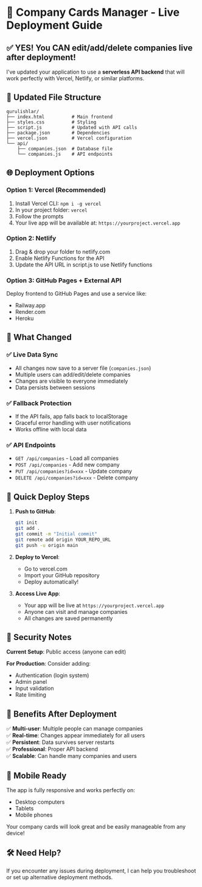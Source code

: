 # 🚀 Company Cards Manager - Live Deployment Guide

## ✅ **YES! You CAN edit/add/delete companies live after deployment!**

I've updated your application to use a **serverless API backend** that will work perfectly with Vercel, Netlify, or similar platforms.

## 📁 Updated File Structure
```
qurulishlar/
├── index.html          # Main frontend
├── styles.css          # Styling
├── script.js           # Updated with API calls
├── package.json        # Dependencies
├── vercel.json         # Vercel configuration
└── api/
    ├── companies.json  # Database file
    └── companies.js    # API endpoints
```

## 🌐 Deployment Options

### Option 1: **Vercel (Recommended)**
1. Install Vercel CLI: `npm i -g vercel`
2. In your project folder: `vercel`
3. Follow the prompts
4. Your live app will be available at: `https://yourproject.vercel.app`

### Option 2: **Netlify**
1. Drag & drop your folder to netlify.com
2. Enable Netlify Functions for the API
3. Update the API URL in script.js to use Netlify functions

### Option 3: **GitHub Pages + External API**
Deploy frontend to GitHub Pages and use a service like:
- Railway.app
- Render.com
- Heroku

## 🔧 What Changed

### ✅ **Live Data Sync**
- All changes now save to a server file (`companies.json`)
- Multiple users can add/edit/delete companies
- Changes are visible to everyone immediately
- Data persists between sessions

### ✅ **Fallback Protection**
- If the API fails, app falls back to localStorage
- Graceful error handling with user notifications
- Works offline with local data

### ✅ **API Endpoints**
- `GET /api/companies` - Load all companies
- `POST /api/companies` - Add new company
- `PUT /api/companies?id=xxx` - Update company
- `DELETE /api/companies?id=xxx` - Delete company

## 🚀 Quick Deploy Steps

1. **Push to GitHub**:
   ```bash
   git init
   git add .
   git commit -m "Initial commit"
   git remote add origin YOUR_REPO_URL
   git push -u origin main
   ```

2. **Deploy to Vercel**:
   - Go to vercel.com
   - Import your GitHub repository
   - Deploy automatically!

3. **Access Live App**:
   - Your app will be live at `https://yourproject.vercel.app`
   - Anyone can visit and manage companies
   - All changes are saved permanently

## 🔐 Security Notes

**Current Setup**: Public access (anyone can edit)

**For Production**: Consider adding:
- Authentication (login system)
- Admin panel
- Input validation
- Rate limiting

## 🎯 Benefits After Deployment

✅ **Multi-user**: Multiple people can manage companies  
✅ **Real-time**: Changes appear immediately for all users  
✅ **Persistent**: Data survives server restarts  
✅ **Professional**: Proper API backend  
✅ **Scalable**: Can handle many companies and users  

## 📱 Mobile Ready
The app is fully responsive and works perfectly on:
- Desktop computers
- Tablets
- Mobile phones

Your company cards will look great and be easily manageable from any device!

## 🛠️ Need Help?
If you encounter any issues during deployment, I can help you troubleshoot or set up alternative deployment methods.